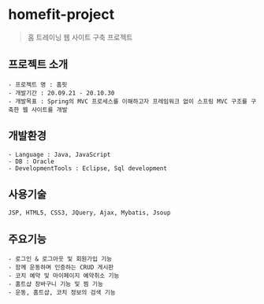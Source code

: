 # homefit-project
> 홈 트레이닝 웹 사이트 구축 프로젝트
## 프로젝트 소개
```
- 프로젝트 명 : 홈핏
- 개발기간 : 20.09.21 - 20.10.30
- 개발목표 : Spring의 MVC 프로세스를 이해하고자 프레임워크 없이 스프링 MVC 구조를 구축한 웹 사이트를 개발
```

## 개발환경
```
- Language : Java, JavaScript
- DB : Oracle 
- DevelopmentTools : Eclipse, Sql development
```
## 사용기술
```
JSP, HTML5, CSS3, JQuery, Ajax, Mybatis, Jsoup
```
## 주요기능
```
- 로그인 & 로그아웃 및 회원가입 기능
- 함께 운동하며 인증하는 CRUD 게시판
- 코치 예약 및 마이페이지 예약취소 기능
- 홈트샵 장바구니 기능 및 찜 기능
- 운동, 홈트샵, 코치 정보의 검색 기능 
```

